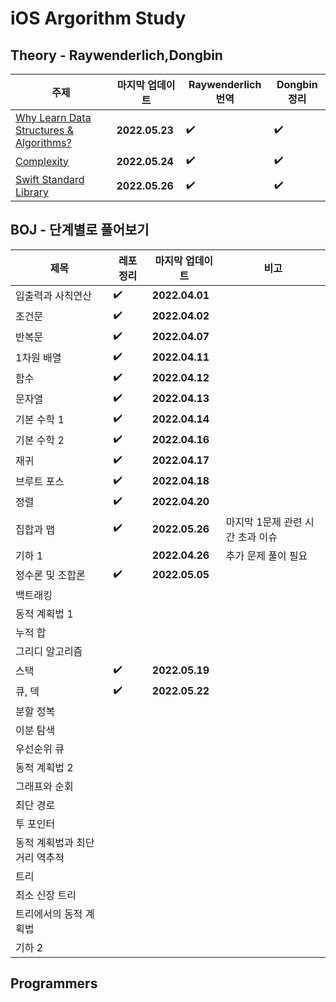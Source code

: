 # iOS Argorithm Study

## Theory - Raywenderlich,Dongbin

| 주제                                                            | 마지막 업데이트             | Raywenderlich 번역| Dongbin 정리|
| ---------------------------------------- | ---------------------- | -------------- | --------- |
| [Why Learn Data Structures & Algorithms?](https://github.com/simoniful/iOS_Swift-Algorithm/issues/1) |      **2022.05.23**       |          ✔️           |      ✔️       |
| [Complexity](https://github.com/simoniful/iOS_Swift-Algorithm/issues/2) |      **2022.05.24**       |          ✔️           |      ✔️       |
| [Swift Standard Library](https://github.com/simoniful/iOS_Swift-Algorithm/issues/3) |      **2022.05.26**       |          ✔️           |      ✔️       |

## BOJ - 단계별로 풀어보기

| 제목                                                    |  레포 정리  | 마지막 업데이트            | 비고              |
| ----------------------------------- | ---------- | --------------------- | ------------ |
| 입출력과 사칙연산                               |       ✔️        |  **2022.04.01**          |                      |
| 조건문                                                 |       ✔️        |  **2022.04.02**          |                      |
| 반복문                                                 |       ✔️        |  **2022.04.07**          |                      |
| 1차원 배열                                           |       ✔️        |  **2022.04.11**          |                      |
| 함수                                                    |       ✔️        |  **2022.04.12**          |                      |
| 문자열                                                 |       ✔️        |  **2022.04.13**          |                      |
| 기본 수학 1                                           |       ✔️        |  **2022.04.14**          |                      |
| 기본 수학 2                                          |       ✔️        |  **2022.04.16**          |                      |
| 재귀                                                     |       ✔️        |  **2022.04.17**          |                      |
| 브루트 포스                                          |       ✔️        |  **2022.04.18**          |                      |
| 정렬                                                     |       ✔️        |  **2022.04.20**          |                      |
| 집합과 맵                                             |        ✔️       |  **2022.05.26**          | 마지막 1문제 관련 시간 초과 이슈 |
| 기하 1                                                  |                   |  **2022.04.26**          | 추가 문제 풀이 필요  |
| 정수론 및 조합론                                  |       ✔️        |  **2022.05.05**          |                      |
| 백트래킹                                              |                   |                                     |                      |
| 동적 계획법 1                                       |                   |                                     |                      |
| 누적 합                                                |                   |                                     |                      |
| 그리디 알고리즘                                   |                   |                                     |                      |
| 스택                                                     |      ✔️         |  **2022.05.19**           |                      |
| 큐, 덱                                                   |      ✔️         |  **2022.05.22**          |                      |
| 분할 정복                                             |                   |                                     |                      |
| 이분 탐색                                             |                   |                                     |                      |
| 우선순위 큐                                          |                   |                                     |                      |
| 동적 계획법 2                                       |                   |                                     |                      |
| 그래프와 순회                                       |                   |                                     |                      |
| 최단 경로                                              |                   |                                     |                      |
| 투 포인터                                              |                   |                                     |                      |
| 동적 계획법과 최단거리 역추적              |                   |                                     |                      |
| 트리                                                     |                   |                                     |                   |
| 최소 신장 트리                                      |                   |                                     |                      |
| 트리에서의 동적 계획법                         |                   |                                     |                      |
|  기하 2                                                 |                   |                                     |                      |

## Programmers


